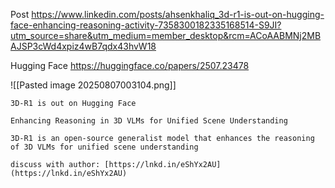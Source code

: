 Post
https://www.linkedin.com/posts/ahsenkhaliq_3d-r1-is-out-on-hugging-face-enhancing-reasoning-activity-7358300182335168514-S9JI?utm_source=share&utm_medium=member_desktop&rcm=ACoAABMNj2MBAJSP3cWd4xpiz4wB7qdx43hvW18

Hugging Face
https://huggingface.co/papers/2507.23478

![[Pasted image 20250807003104.png]]

```
3D-R1 is out on Hugging Face  
  
Enhancing Reasoning in 3D VLMs for Unified Scene Understanding  
  
3D-R1 is an open-source generalist model that enhances the reasoning of 3D VLMs for unified scene understanding  
  
discuss with author: [https://lnkd.in/eShYx2AU](https://lnkd.in/eShYx2AU)
```
